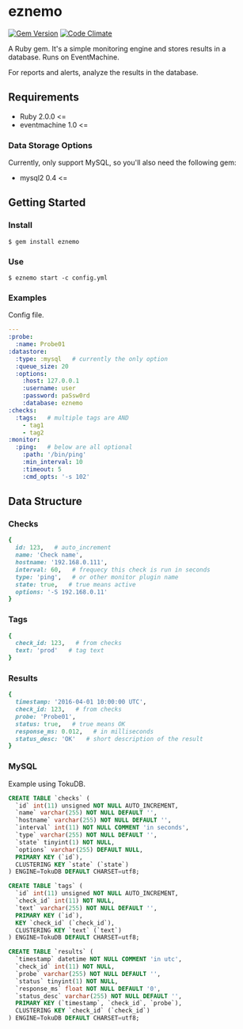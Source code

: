 # eznemo

[![Gem Version](https://badge.fury.io/rb/eznemo.svg)](https://badge.fury.io/rb/eznemo) [![Code Climate](https://codeclimate.com/github/kenjij/eznemo/badges/gpa.svg)](https://codeclimate.com/github/kenjij/eznemo)

A Ruby gem. It's a simple monitoring engine and stores results in a database. Runs on EventMachine.

For reports and alerts, analyze the results in the database.

## Requirements

- Ruby 2.0.0 <=
- eventmachine 1.0 <=

### Data Storage Options

Currently, only support MySQL, so you'll also need the following gem:

- mysql2 0.4 <=

## Getting Started

### Install

```
$ gem install eznemo
```

### Use

```
$ eznemo start -c config.yml
```

### Examples

Config file.

```yaml
---
:probe:
  :name: Probe01
:datastore:
  :type: :mysql   # currently the only option
  :queue_size: 20
  :options:
    :host: 127.0.0.1
    :username: user
    :password: paSsw0rd
    :database: eznemo
:checks:
  :tags:   # multiple tags are AND
    - tag1
    - tag2
:monitor:
  :ping:   # below are all optional
    :path: '/bin/ping'
    :min_interval: 10
    :timeout: 5
    :cmd_opts: '-s 102'
```

## Data Structure

### Checks

```ruby
{
  id: 123,   # auto_increment
  name: 'Check name',
  hostname: '192.168.0.111',
  interval: 60,   # frequecy this check is run in seconds
  type: 'ping',   # or other monitor plugin name
  state: true,   # true means active
  options: '-S 192.168.0.11'
}
```

### Tags

```ruby
{
  check_id: 123,   # from checks
  text: 'prod'   # tag text
}
```

### Results

```ruby
{
  timestamp: '2016-04-01 10:00:00 UTC',
  check_id: 123,   # from checks
  probe: 'Probe01',
  status: true,   # true means OK
  response_ms: 0.012,   # in milliseconds
  status_desc: 'OK'   # short description of the result
}
```


### MySQL

Example using TokuDB.

```sql
CREATE TABLE `checks` (
  `id` int(11) unsigned NOT NULL AUTO_INCREMENT,
  `name` varchar(255) NOT NULL DEFAULT '',
  `hostname` varchar(255) NOT NULL DEFAULT '',
  `interval` int(11) NOT NULL COMMENT 'in seconds',
  `type` varchar(255) NOT NULL DEFAULT '',
  `state` tinyint(1) NOT NULL,
  `options` varchar(255) DEFAULT NULL,
  PRIMARY KEY (`id`),
  CLUSTERING KEY `state` (`state`)
) ENGINE=TokuDB DEFAULT CHARSET=utf8;

CREATE TABLE `tags` (
  `id` int(11) unsigned NOT NULL AUTO_INCREMENT,
  `check_id` int(11) NOT NULL,
  `text` varchar(255) NOT NULL DEFAULT '',
  PRIMARY KEY (`id`),
  KEY `check_id` (`check_id`),
  CLUSTERING KEY `text` (`text`)
) ENGINE=TokuDB DEFAULT CHARSET=utf8;

CREATE TABLE `results` (
  `timestamp` datetime NOT NULL COMMENT 'in utc',
  `check_id` int(11) NOT NULL,
  `probe` varchar(255) NOT NULL DEFAULT '',
  `status` tinyint(1) NOT NULL,
  `response_ms` float NOT NULL DEFAULT '0',
  `status_desc` varchar(255) NOT NULL DEFAULT '',
  PRIMARY KEY (`timestamp`, `check_id`, `probe`),
  CLUSTERING KEY `check_id` (`check_id`)
) ENGINE=TokuDB DEFAULT CHARSET=utf8;
```